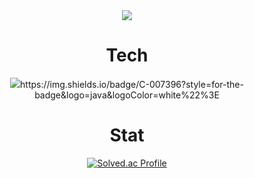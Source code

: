 
<div align="center">

<img src="https://capsule-render.vercel.app/api?type=waving&color=auto&height=200&section=header&text=Ralph&fontSize=90" />

<h1> Tech </h1>
<img src="https://img.shields.io/badge/Python-007396?style=for-the-badge&logo=java&logoColor=white%22%3E>

<img src="https://img.shields.io/badge/C-007396?style=for-the-badge&logo=java&logoColor=white%22%3E
<h1> Stat </h1>

[![Solved.ac Profile](http://mazassumnida.wtf/api/v2/generate_badge?boj=sanghwa222)](https://solved.ac/sanghwa222/)
</div>
